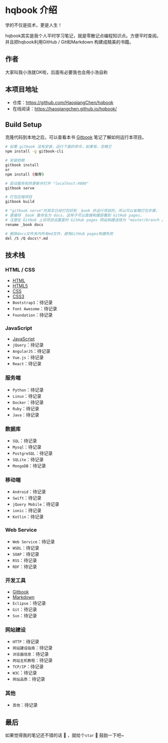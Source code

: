 <!-- @author chenhaoqiang (chenhaoqiang.irxk@gmail.com) -->
<!-- @date    2019-08-01 10:30:36 -->
# hqbook 介绍
学的不仅是技术，更是人生！

hqbook其实是我个人平时学习笔记，就是零散记点编程知识点。方便平时查阅。并且把hqbook利用GitHub / Git和Markdown 构建成精美的书籍。

## 作者
大家叫我小浩就OK啦，后面有必要我也会用小浩自称

## 本项目地址

- 仓库：https://github.com/HaoqiangChen/hqbook
- 在线阅读：https://haoqiangchen.github.io/hqbook/

## Build Setup
克隆代码到本地之后，可以查看本书 [Gitbook](Tools/gitbook/README.md) 笔记了解如何运行本项目。

```bash
# 如果 gitbook 没有安装，运行下面的命令，如果有，忽略它
npm install -g gitbook-cli

# 安装依赖
gitbook install
or
npm install (推荐)

# 启动服务和热更新并打开 "localhost:4000"
gitbook serve

# 打包压缩项目
gitbook build

# "gitbook serve"时其实已经打包好到 _book 并运行项目的，所以可以省略打包步骤，
# 直接将 _book 重命名为 docs，这样子可以直接构建部署到 GitHub pages，
# 注意在 GitHub 上将项目设置里的 GitHub pages 网站构建选择为 "master/branch /docs folder"
rename _book docs

# 删除docs文件夹内所有md文件，避免GitHub pages构建失败
del /S /Q docs\*.md
```

## 技术栈

### HTML / CSS

* [HTML](Frontend/HTML/README.md "HTML")
* [HTML5](Frontend/HTML/HTML5.md "HTML5")
* [CSS](Frontend/CSS/README.md "CSS")
* [CSS3](Frontend/CSS/CSS3.md "CSS3")
* `Bootstrap3`：待记录
* `Font Awesome`：待记录
* `Foundation`：待记录

### JavaScript

* [JavaScript](Js/JavaScript/README.md "JavaScript")
* `jQuery`：待记录
* `AngularJS`：待记录
* `Vue.js`：待记录
* `React`：待记录

### 服务端

* `Python`：待记录
* `Linux`：待记录
* `Docker`：待记录
* `Ruby`：待记录
* `Java`：待记录

### 数据库

* `SQL`：待记录
* `Mysql`：待记录
* `PostgreSQL`：待记录
* `SQLite`：待记录
* `MongoDB`：待记录

### 移动端

* `Android`：待记录
* `Swift`：待记录
* `jQuery Mobile`：待记录
* `ionic`：待记录
* `Kotlin`：待记录

### Web Service

* `Web Service`：待记录
* `WSDL`：待记录
* `SOAP`：待记录
* `RSS`：待记录
* `RDF`：待记录

### 开发工具

* [Gitbook](Tools/gitbook/README.md "Gitbook")
* [Markdown](Tools/markdown/README.md "Markdown")
* `Eclipse`：待记录
* `Git`：待记录
* `Svn`：待记录

### 网站建设

* `HTTP`：待记录
* `网站建设指南`：待记录
* `浏览器信息`：待记录
* `网站主机教程`：待记录
* `TCP/IP`：待记录
* `W3C`：待记录
* `网站品质`：待记录

### 其他

* `其他`：待记录

## 最后

如果觉得我的笔记还不错的话 👏 ，就给个`star` 🌟 鼓励一下吧~
